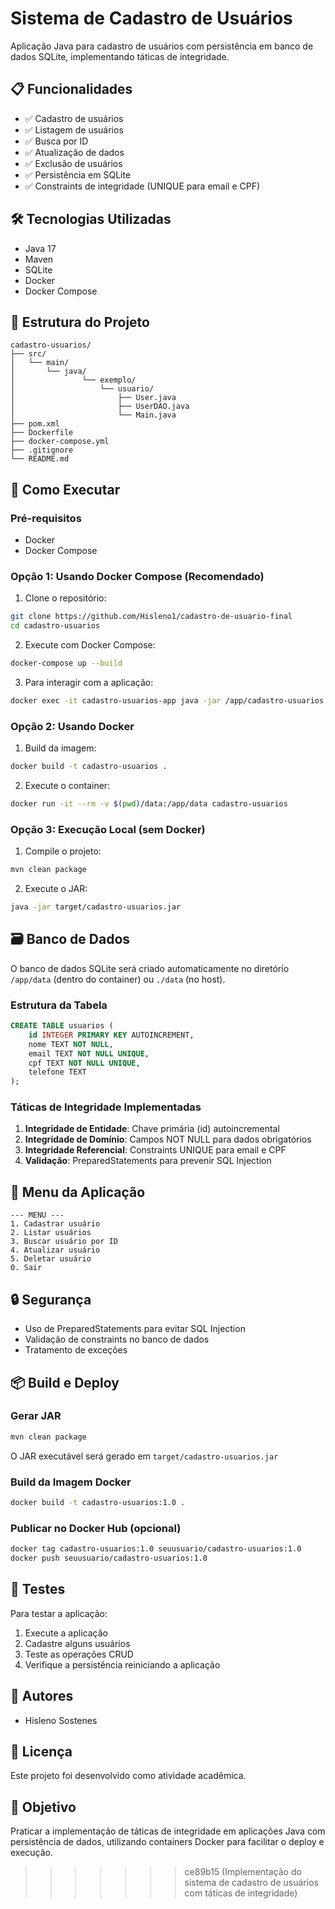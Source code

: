 
# Sistema de Cadastro de Usuários

Aplicação Java para cadastro de usuários com persistência em banco de dados SQLite, implementando táticas de integridade.

## 📋 Funcionalidades

- ✅ Cadastro de usuários
- ✅ Listagem de usuários
- ✅ Busca por ID
- ✅ Atualização de dados
- ✅ Exclusão de usuários
- ✅ Persistência em SQLite
- ✅ Constraints de integridade (UNIQUE para email e CPF)

## 🛠️ Tecnologias Utilizadas

- Java 17
- Maven
- SQLite
- Docker
- Docker Compose

## 📁 Estrutura do Projeto

```
cadastro-usuarios/
├── src/
│   └── main/
│       └── java/
│               └── exemplo/
│                   └── usuario/
│                       ├── User.java
│                       ├── UserDAO.java
│                       └── Main.java
├── pom.xml
├── Dockerfile
├── docker-compose.yml
├── .gitignore
└── README.md
```

## 🚀 Como Executar

### Pré-requisitos

- Docker
- Docker Compose

### Opção 1: Usando Docker Compose (Recomendado)

1. Clone o repositório:
```bash
git clone https://github.com/Hisleno1/cadastro-de-usuario-final
cd cadastro-usuarios
```

2. Execute com Docker Compose:
```bash
docker-compose up --build
```

3. Para interagir com a aplicação:
```bash
docker exec -it cadastro-usuarios-app java -jar /app/cadastro-usuarios.jar
```

### Opção 2: Usando Docker

1. Build da imagem:
```bash
docker build -t cadastro-usuarios .
```

2. Execute o container:
```bash
docker run -it --rm -v $(pwd)/data:/app/data cadastro-usuarios
```

### Opção 3: Execução Local (sem Docker)

1. Compile o projeto:
```bash
mvn clean package
```

2. Execute o JAR:
```bash
java -jar target/cadastro-usuarios.jar
```

## 🗃️ Banco de Dados

O banco de dados SQLite será criado automaticamente no diretório `/app/data` (dentro do container) ou `./data` (no host).

### Estrutura da Tabela

```sql
CREATE TABLE usuarios (
    id INTEGER PRIMARY KEY AUTOINCREMENT,
    nome TEXT NOT NULL,
    email TEXT NOT NULL UNIQUE,
    cpf TEXT NOT NULL UNIQUE,
    telefone TEXT
);
```

### Táticas de Integridade Implementadas

1. **Integridade de Entidade**: Chave primária (id) autoincremental
2. **Integridade de Domínio**: Campos NOT NULL para dados obrigatórios
3. **Integridade Referencial**: Constraints UNIQUE para email e CPF
4. **Validação**: PreparedStatements para prevenir SQL Injection

## 📝 Menu da Aplicação

```
--- MENU ---
1. Cadastrar usuário
2. Listar usuários
3. Buscar usuário por ID
4. Atualizar usuário
5. Deletar usuário
0. Sair
```

## 🔒 Segurança

- Uso de PreparedStatements para evitar SQL Injection
- Validação de constraints no banco de dados
- Tratamento de exceções

## 📦 Build e Deploy

### Gerar JAR

```bash
mvn clean package
```

O JAR executável será gerado em `target/cadastro-usuarios.jar`

### Build da Imagem Docker

```bash
docker build -t cadastro-usuarios:1.0 .
```

### Publicar no Docker Hub (opcional)

```bash
docker tag cadastro-usuarios:1.0 seuusuario/cadastro-usuarios:1.0
docker push seuusuario/cadastro-usuarios:1.0
```

## 🧪 Testes

Para testar a aplicação:

1. Execute a aplicação
2. Cadastre alguns usuários
3. Teste as operações CRUD
4. Verifique a persistência reiniciando a aplicação

## 👥 Autores

- Hisleno Sostenes

## 📄 Licença

Este projeto foi desenvolvido como atividade acadêmica.

## 🎯 Objetivo

Praticar a implementação de táticas de integridade em aplicações Java com persistência de dados, utilizando containers Docker para facilitar o deploy e execução.
>>>>>>> ce89b15 (Implementação do sistema de cadastro de usuários com táticas de integridade)
